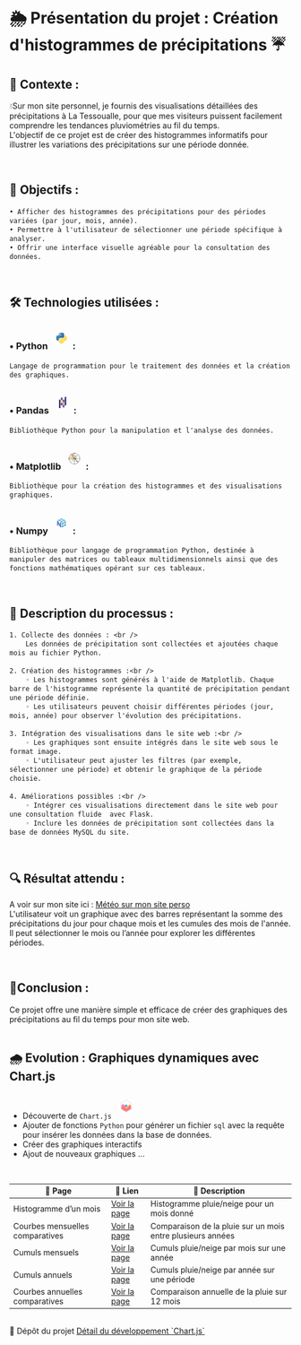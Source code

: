 # 🌦️ Présentation du projet : Création d'histogrammes de précipitations ☔

## 🚀 Contexte :

💧Sur mon site personnel, je fournis des visualisations détaillées des précipitations à La Tessoualle, pour que mes visiteurs puissent facilement comprendre les tendances pluviométries au fil du temps. <br />
L'objectif de ce projet est de créer des histogrammes informatifs pour illustrer les variations des précipitations sur une période donnée.

<br />

## 🔭 Objectifs :
    • Afficher des histogrammes des précipitations pour des périodes variées (par jour, mois, année).
    • Permettre à l'utilisateur de sélectionner une période spécifique à analyser.
    • Offrir une interface visuelle agréable pour la consultation des données.

<br />

## 🛠️ Technologies utilisées :

###    • Python <img style="margin: 10px" src="images/python.png" alt="Python" title="Python" height="20" />: 
    Langage de programmation pour le traitement des données et la création des graphiques.

###    • Pandas <img style="margin: 10px" src="images/pandas.png" alt="Pandas" title="Pandas" height="20" />: 
    Bibliothèque Python pour la manipulation et l'analyse des données.

###    • Matplotlib <img style="margin: 10px" src="images/matplotlib.png" alt="Matplotlib" title="Matplotlib" height="20" />: 
    Bibliothèque pour la création des histogrammes et des visualisations graphiques.
    
###    • Numpy <img style="margin: 10px" src="images/numpy.png" alt="Numpy" title="Numpy" height="20" />: 
    Bibliothèque pour langage de programmation Python, destinée à manipuler des matrices ou tableaux multidimensionnels ainsi que des fonctions mathématiques opérant sur ces tableaux. 

<br />

## 📝 Description du processus :

    1. Collecte des données : <br />
        Les données de précipitation sont collectées et ajoutées chaque mois au fichier Python.

    2. Création des histogrammes :<br />
        ◦ Les histogrammes sont générés à l'aide de Matplotlib. Chaque barre de l'histogramme représente la quantité de précipitation pendant une période définie.
        ◦ Les utilisateurs peuvent choisir différentes périodes (jour, mois, année) pour observer l'évolution des précipitations.
          
    3. Intégration des visualisations dans le site web :<br />
        ◦ Les graphiques sont ensuite intégrés dans le site web sous le format image. 
        ◦ L'utilisateur peut ajuster les filtres (par exemple, sélectionner une période) et obtenir le graphique de la période choisie.
          
    4. Améliorations possibles :<br />
        ◦ Intégrer ces visualisations directement dans le site web pour une consultation fluide  avec Flask.
        ◦ Inclure les données de précipitation sont collectées dans la base de données MySQL du site.

<br />

## 🔍 Résultat attendu :
A voir sur mon site ici : <a href="http://nelly.babin.free.fr/meteo/index.php" target="_blank" title="Météo sur mon site perso">Météo sur mon site perso</a><br />
L'utilisateur voit un graphique avec des barres représentant la somme des précipitations du jour pour chaque mois et les cumules des mois de l'année.<br /> 
Il peut sélectionner le mois ou l’année pour explorer les différentes périodes.

<br />

## 🎯Conclusion :

Ce projet offre une manière simple et efficace de créer des graphiques des précipitations au fil du temps pour mon site web.
<br /><br />

## 🌧️ Evolution : Graphiques dynamiques avec Chart.js

- Découverte de `Chart.js` <a href="https://www.chartjs.org/" target="_blank"><img style="margin: 10px" src="images/Chartjs.png" alt="Chartjs" title="Chartjs" height="25" /></a>
- Ajouter de fonctions `Python` pour générer un fichier `sql` avec la requête pour insérer les données dans la base de données.
- Créer des graphiques interactifs
- Ajout de nouveaux graphiques ...
<br />

| 📄 Page                         | 🔗 Lien                                                                 | 📝 Description                                             |
| ------------------------------- | ----------------------------------------------------------------------- | ---------------------------------------------------------- |
| Histogramme d’un mois           | [Voir la page](http://nelly.babin.free.fr/meteo/dynamique.php)          | Histogramme pluie/neige pour un mois donné                 |
| Courbes mensuelles comparatives | [Voir la page](http://nelly.babin.free.fr/meteo/comparaison.php)        | Comparaison de la pluie sur un mois entre plusieurs années |
| Cumuls mensuels                 | [Voir la page](http://nelly.babin.free.fr/meteo/cumuls_mensuels.php)    | Cumuls pluie/neige par mois sur une année                  |
| Cumuls annuels                  | [Voir la page](http://nelly.babin.free.fr/meteo/cumuls_annuels.php)     | Cumuls pluie/neige par année sur une période               |
| Courbes annuelles comparatives  | [Voir la page](http://nelly.babin.free.fr/meteo/comparaison-annuel.php) | Comparaison annuelle de la pluie sur 12 mois               |

<br />
📝 Dépôt du projet
<a href="https://github.com/nelbab/python-histogrammes/blob/main/graphes-precipitation.md" target="_blank" title="Détail du développement en Chart.js">Détail du développement `Chart.js` </a>  <br/>
